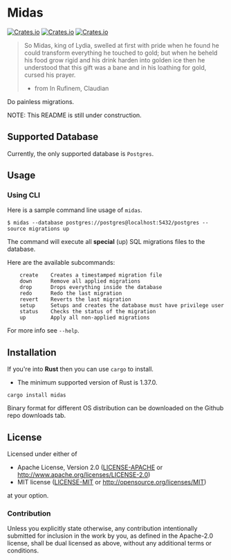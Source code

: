# Midas

[![Crates.io](https://img.shields.io/crates/v/midas?style=flat-square)](https://crates.io/crates/midas)
[![Crates.io](https://img.shields.io/crates/l/midas?style=flat-square)](https://crates.io/crates/midas)
[![Crates.io](https://img.shields.io/crates/d/midas?style=flat-square)](https://crates.io/crates/midas)

> So Midas, king of Lydia, swelled at first with pride
> when he found he could transform everything he touched
> to gold; but when he beheld his food grow rigid and his
> drink harden into golden ice then he understood that
> this gift was a bane and in his loathing for gold, cursed
> his prayer.
> - from In Rufinem, Claudian

Do painless migrations.

NOTE: This README is still under construction.

## Supported Database

Currently, the only supported database is `Postgres`.

## Usage

### Using CLI

Here is a sample command line usage of `midas`.

~~~
$ midas --database postgres://postgres@localhost:5432/postgres --source migrations up
~~~

The command will execute all **special** (up) SQL migrations files to the database.

Here are the available subcommands:

``` shell
    create    Creates a timestamped migration file
    down      Remove all applied migrations
    drop      Drops everything inside the database
    redo      Redo the last migration
    revert    Reverts the last migration
    setup     Setups and creates the database must have privilege user
    status    Checks the status of the migration
    up        Apply all non-applied migrations
```

For more info see `--help`.

## Installation

If you're into **Rust** then you can use `cargo` to install.

* The minimum supported version of Rust is 1.37.0.

~~~
cargo install midas
~~~

Binary format for different OS distribution can be downloaded on the Github repo downloads tab.

## License

Licensed under either of

- Apache License, Version 2.0 ([LICENSE-APACHE](LICENSE-APACHE) or
  http://www.apache.org/licenses/LICENSE-2.0)
- MIT license ([LICENSE-MIT](LICENSE-MIT) or http://opensource.org/licenses/MIT)

at your option.

### Contribution

Unless you explicitly state otherwise, any contribution intentionally submitted
for inclusion in the work by you, as defined in the Apache-2.0 license, shall be
dual licensed as above, without any additional terms or conditions.
